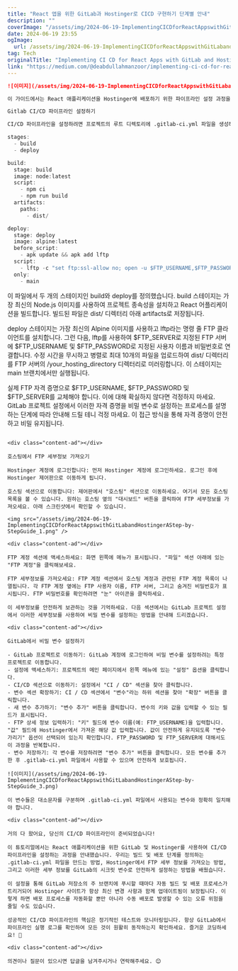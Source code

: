 ```yaml
---
title: "React 앱을 위한 GitLab과 Hostinger로 CICD 구현하기 단계별 안내"
description: ""
coverImage: "/assets/img/2024-06-19-ImplementingCICDforReactAppswithGitLabandHostingerAStep-by-StepGuide_0.png"
date: 2024-06-19 23:55
ogImage: 
  url: /assets/img/2024-06-19-ImplementingCICDforReactAppswithGitLabandHostingerAStep-by-StepGuide_0.png
tag: Tech
originalTitle: "Implementing CI CD for React Apps with GitLab and Hostinger: A Step-by-Step Guide"
link: "https://medium.com/@deabdullahmanzoor/implementing-ci-cd-for-react-apps-with-gitlab-and-hostinger-a-step-by-step-guide-5fa68cf9214d"
---
```



```markdown
![이미지](/assets/img/2024-06-19-ImplementingCICDforReactAppswithGitLabandHostingerAStep-by-StepGuide_0.png)

이 가이드에서는 React 애플리케이션을 Hostinger에 배포하기 위한 파이프라인 설정 과정을 안내해 드릴 거에요. 목표는 GitLab 저장소로의 푸시가 웹사이트에 자동 업데이트를 유발하는 배포 프로세스를 자동화하는 것입니다. 이 튜토리얼에서는 GitLab의 강력한 CI/CD 기능을 활용하여 Hostinger에 React 애플리케이션을 배포하는 데 필요한 단계에 대해 자세히 살펴볼 거예요.

Gitlab CI/CD 파이프라인 설정하기

CI/CD 파이프라인을 설정하려면 프로젝트의 루트 디렉토리에 .gitlab-ci.yml 파일을 생성해야 해요. 이 파일은 파이프라인의 단계와 작업을 정의할 거예요. 여기에 React 프로젝트에 대한 샘플 내용이 있어요:
```

<div class="content-ad"></div>

```js
stages:
  - build
  - deploy

build:
  stage: build
  image: node:latest
  script:
    - npm ci
    - npm run build
  artifacts:
    paths:
      - dist/

deploy:
  stage: deploy
  image: alpine:latest
  before_script:
    - apk update && apk add lftp
  script:
    - lftp -c "set ftp:ssl-allow no; open -u $FTP_USERNAME,$FTP_PASSWORD $FTP_SERVER; mirror -Rev ./dist/ /your_hosting_directory --ignore-time --parallel=10; quit"
  only:
    - main
```

이 파일에서 두 개의 스테이지인 build와 deploy를 정의했습니다. build 스테이지는 가장 최신의 Node.js 이미지를 사용하여 프로젝트 종속성을 설치하고 React 어플리케이션을 빌드합니다. 빌드된 파일은 dist/ 디렉터리 아래 artifacts로 저장됩니다.

deploy 스테이지는 가장 최신의 Alpine 이미지를 사용하고 lftp라는 명령 줄 FTP 클라이언트를 설치합니다. 그런 다음, lftp를 사용하여 $FTP_SERVER로 지정된 FTP 서버에 $FTP_USERNAME 및 $FTP_PASSWORD로 지정된 사용자 이름과 비밀번호로 연결합니다. 수정 시간을 무시하고 병렬로 최대 10개의 파일을 업로드하여 dist/ 디렉터리를 FTP 서버의 /your_hosting_directory 디렉터리로 미러링합니다. 이 스테이지는 main 브랜치에서만 실행됩니다.

실제 FTP 자격 증명으로 $FTP_USERNAME, $FTP_PASSWORD 및 $FTP_SERVER를 교체해야 합니다. 이에 대해 확실하지 않다면 걱정하지 마세요. GitLab 프로젝트 설정에서 이러한 자격 증명을 비밀 변수로 설정하는 프로세스를 설명하는 단계에 따라 안내해 드릴 테니 걱정 마세요. 이 접근 방식을 통해 자격 증명이 안전하고 비밀 유지됩니다.
```

<div class="content-ad"></div>

호스팅에서 FTP 세부정보 가져오기

Hostinger 계정에 로그인합니다: 먼저 Hostinger 계정에 로그인하세요. 로그인 후에 Hostinger 제어판으로 이동하게 됩니다.

호스팅 섹션으로 이동합니다: 제어판에서 "호스팅" 섹션으로 이동하세요. 여기서 모든 호스팅 목록을 볼 수 있습니다. 원하는 호스팅 옆의 "대시보드" 버튼을 클릭하여 FTP 세부정보를 가져오세요. 아래 스크린샷에서 확인할 수 있습니다.

<img src="/assets/img/2024-06-19-ImplementingCICDforReactAppswithGitLabandHostingerAStep-by-StepGuide_1.png" />

<div class="content-ad"></div>

FTP 계정 섹션에 액세스하세요: 화면 왼쪽에 메뉴가 표시됩니다. "파일" 섹션 아래에 있는 "FTP 계정"을 클릭해보세요.

FTP 세부정보를 가져오세요: FTP 계정 섹션에서 호스팅 계정과 관련된 FTP 계정 목록이 나열됩니다. 각 FTP 계정 옆에는 FTP 사용자 이름, FTP 서버, 그리고 숨겨진 비밀번호가 표시됩니다. FTP 비밀번호를 확인하려면 "눈" 아이콘을 클릭하세요.

이 세부정보를 안전하게 보관하는 것을 기억하세요. 다음 섹션에서는 GitLab 프로젝트 설정에서 이러한 세부정보를 사용하여 비밀 변수를 설정하는 방법을 안내해 드리겠습니다.

<div class="content-ad"></div>

GitLab에서 비밀 변수 설정하기

- GitLab 프로젝트로 이동하기: GitLab 계정에 로그인하여 비밀 변수를 설정하려는 특정 프로젝트로 이동합니다.
- 설정에 액세스하기: 프로젝트의 메인 페이지에서 왼쪽 메뉴에 있는 "설정" 옵션을 클릭합니다.
- CI/CD 섹션으로 이동하기: 설정에서 "CI / CD" 섹션을 찾아 클릭합니다.
- 변수 섹션 확장하기: CI / CD 섹션에서 "변수"라는 하위 섹션을 찾아 "확장" 버튼을 클릭합니다.
- 새 변수 추가하기: "변수 추가" 버튼을 클릭합니다. 변수의 키와 값을 입력할 수 있는 필드가 표시됩니다.
- FTP 상세 정보 입력하기: "키" 필드에 변수 이름(예: FTP_USERNAME)을 입력합니다. "값" 필드에 Hostinger에서 가져온 해당 값 입력합니다. 값이 안전하게 유지되도록 "변수 가리기" 옵션이 선택되어 있는지 확인합니다. FTP_PASSWORD 및 FTP_SERVER에 대해서도 이 과정을 반복합니다.
- 변수 저장하기: 각 변수를 저장하려면 "변수 추가" 버튼을 클릭합니다. 모든 변수를 추가한 후 .gitlab-ci.yml 파일에서 사용할 수 있으며 안전하게 보호됩니다.

![이미지](/assets/img/2024-06-19-ImplementingCICDforReactAppswithGitLabandHostingerAStep-by-StepGuide_3.png)

이 변수들은 대소문자를 구분하며 .gitlab-ci.yml 파일에서 사용되는 변수와 정확히 일치해야 합니다.

<div class="content-ad"></div>

거의 다 왔어요, 당신의 CI/CD 파이프라인이 준비되었습니다!

이 튜토리얼에서는 React 애플리케이션을 위한 GitLab 및 Hostinger를 사용하여 CI/CD 파이프라인을 설정하는 과정을 안내했습니다. 우리는 빌드 및 배포 단계를 정의하는 .gitlab-ci.yml 파일을 만드는 방법, Hostinger에서 FTP 세부 정보를 가져오는 방법, 그리고 이러한 세부 정보를 GitLab의 시크릿 변수로 안전하게 설정하는 방법을 배웠습니다.

이 설정을 통해 GitLab 저장소의 주 브랜치에 푸시할 때마다 자동 빌드 및 배포 프로세스가 트리거되어 Hostinger 사이트가 항상 최신 변경 사항과 함께 업데이트됨이 보장됩니다. 이렇게 하면 배포 프로세스를 자동화할 뿐만 아니라 수동 배포로 발생할 수 있는 오류 위험을 줄일 수도 있습니다.

성공적인 CI/CD 파이프라인의 핵심은 정기적인 테스트와 모니터링입니다. 항상 GitLab에서 파이프라인 실행 로그를 확인하여 모든 것이 원활히 동작하는지 확인하세요. 즐거운 코딩하세요! 🙌

<div class="content-ad"></div>

의견이나 질문이 있으시면 답글을 남겨주시거나 연락해주세요. 😊